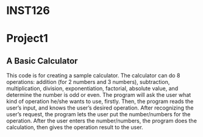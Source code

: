 # INST126
# Project1
## A Basic Calculator
This code is for creating a sample calculator. 
The calculator can do 8 operations: addition (for 2 numbers and 3 numbers), subtraction, multiplication, division, exponentiation, factorial, absolute value, and determine the number is odd or even.
The program will ask the user what kind of operation he/she wants to use, firstly. Then, the program reads the user’s input, and knows the user’s desired operation. After recognizing the user’s request, the program lets the user put the number/numbers for the operation. After the user enters the number/numbers, the program does the calculation, then gives the operation result to the user.   
